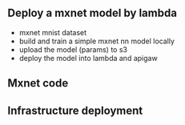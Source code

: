 ## Deploy a mxnet model by lambda

- mxnet mnist dataset
- build and train a simple mxnet nn model locally
- upload the model (params) to s3
- deploy the model into lambda and apigaw

## Mxnet code

## Infrastructure deployment
